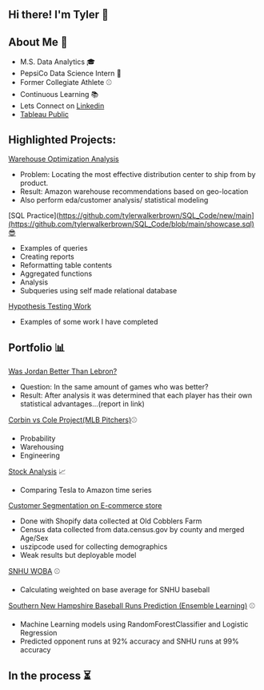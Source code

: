 ## Hi there! I'm Tyler 👋


## About Me 👨

 - M.S. Data Analytics 🎓
 - PepsiCo Data Science Intern 🥤
 - Former Collegiate Athlete ⚾
 - Continuous Learning 📚
 - Lets Connect on [Linkedin](https://www.linkedin.com/in/tylerbrownpsu/)
 - [Tableau Public](https://public.tableau.com/app/profile/tyler.brown4344)


## Highlighted Projects: 

[Warehouse Optimization Analysis](https://github.com/tylerwalkerbrown/Warehouse-Optimization)
- Problem: Locating the most effective distribution center to ship from by product.
- Result: Amazon warehouse recommendations based on geo-location 
- Also perform eda/customer analysis/ statistical modeling 

[SQL Practice](https://github.com/tylerwalkerbrown/SQL_Code/new/main](https://github.com/tylerwalkerbrown/SQL_Code/blob/main/showcase.sql)😎
  - Examples of queries
  - Creating reports 
  - Reformatting table contents
  - Aggregated functions
  - Analysis 
  - Subqueries using self made relational database

 [Hypothesis Testing Work](https://github.com/tylerwalkerbrown/Hypothesis-Testing-Workbooks)
 - Examples of some work I have completed 
 
 
## Portfolio  📊

[Was Jordan Better Than Lebron?](https://github.com/tylerwalkerbrown/Lebron-or-Jordan)
- Question: In the same amount of games who was better?
- Result: After analysis it was determined that each player has their own statistical advantages...(report in link)


[Corbin vs Cole Project(MLB Pitchers)](https://github.com/tylerwalkerbrown/Corbin-and-Cole-Project)⚾
- Probability
- Warehousing 
- Engineering


[Stock Analysis](https://github.com/tylerwalkerbrown/Tesla_vs_Amazon) 📈
  - Comparing Tesla to Amazon time series


[Customer Segmentation on E-commerce store](https://github.com/tylerwalkerbrown/Customer_Demographics)
  - Done with Shopify data collected at Old Cobblers Farm
  - Census data collected from data.census.gov by county and merged Age/Sex
  - uszipcode used for collecting demographics
  - Weak results but deployable model

[SNHU WOBA](https://github.com/tylerwalkerbrown/SNHU_WOBA) ⚾
  - Calculating weighted on base average for SNHU baseball 


[Southern New Hampshire Baseball Runs Prediction (Ensemble Learning)](https://github.com/tylerwalkerbrown/SNHU-Run-Opp-Runs-Prediction) ⚾
  - Machine Learning models using RandomForestClassifier and Logistic Regression
  - Predicted opponent runs at 92% accuracy and SNHU runs at 99% accuracy


## In the process ⏳
<!--
**tylerwalkerbrown/tylerwalkerbrown** is a ✨ _special_ ✨ repository because its `README.md` (this file) appears on your GitHub profile.

Here are some ideas to get you started:

- 🔭 I’m currently working on ...
- 🌱 I’m currently learning ...
- 👯 I’m looking to collaborate on ...
- 🤔 I’m looking for help with ...
- 💬 Ask me about ...
- 📫 How to reach me: ...
- 😄 Pronouns: ...
- ⚡ Fun fact: ...
-->
